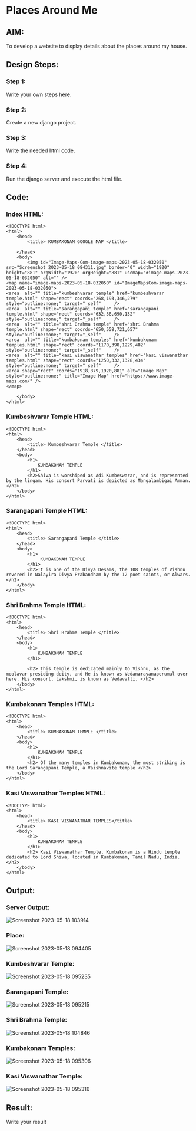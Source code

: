# Places Around Me
## AIM:
To develop a website to display details about the places around my house.

## Design Steps:

### Step 1:
Write your own steps here.
### Step 2:
Create a new django project.
### Step 3:
Write the needed html code.
### Step 4:
Run the django server and execute the html file.

## Code:
### Index HTML:
```
<!DOCTYPE html>
<html>
    <head>
        <title> KUMBAKONAM GOOGLE MAP </title>

    </head>
    <body>
        <img id="Image-Maps-Com-image-maps-2023-05-18-032050" src="Screenshot 2023-05-18 084311.jpg" border="0" width="1920" height="881" orgWidth="1920" orgHeight="881" usemap="#image-maps-2023-05-18-032050" alt="" />
<map name="image-maps-2023-05-18-032050" id="ImageMapsCom-image-maps-2023-05-18-032050">
<area  alt="" title="kumbeshvarar temple" href="kumbeshvarar temple.html" shape="rect" coords="268,193,346,279" style="outline:none;" target="_self"     />
<area  alt="" title="sarangapani temple" href="sarangapani temple.html" shape="rect" coords="632,38,690,132" style="outline:none;" target="_self"     />
<area  alt="" title="shri Brahma temple" href="shri Brahma temple.html" shape="rect" coords="650,558,721,657" style="outline:none;" target="_self"     />
<area  alt="" title="kumbakonam temples" href="kumbakonam temples.html" shape="rect" coords="1170,398,1229,482" style="outline:none;" target="_self"     />
<area  alt="" title="kasi viswanathar temples" href="kasi viswanathar temples.html" shape="rect" coords="1250,332,1328,434" style="outline:none;" target="_self"     />
<area shape="rect" coords="1918,879,1920,881" alt="Image Map" style="outline:none;" title="Image Map" href="https://www.image-maps.com/" />
</map>

    </body>
</html>
```
### Kumbeshvarar Temple HTML:
```
<!DOCTYPE html>
<html>
    <head>
        <title> Kumbeshvarar Temple </title>
    </head>
    <body>
        <h1>
            KUMBAKONAM TEMPLE
        </h1>
        <h2>Shiva is worshiped as Adi Kumbeswarar, and is represented by the lingam. His consort Parvati is depicted as Mangalambigai Amman.</h2>
    </body>
</html>
```
### Sarangapani Temple HTML:
```
<!DOCTYPE html>
<html>
    <head>
        <title> Sarangapani Temple </title>
    </head>
    <body>
        <h1>
             KUMBAKONAM TEMPLE
        </h1>
        <h2>It is one of the Divya Desams, the 108 temples of Vishnu revered in Nalayira Divya Prabandham by the 12 poet saints, or Alwars.</h2>
    </body>
</html>
```
### Shri Brahma Temple HTML:
```
<!DOCTYPE html>
<html>
    <head>
        <title> Shri Brahma Temple </title>
    </head>
    <body>
        <h1>
            KUMBAKONAM TEMPLE 
        </h1>

        <h2> This temple is dedicated mainly to Vishnu, as the moolavar presiding deity, and He is known as Vedanarayanaperumal over here. His consort, Lakshmi, is known as Vedavalli. </h2>
    </body>
</html>
```
### Kumbakonam Temples HTML:
```
<!DOCTYPE html>
<html>
    <head>
        <title> KUMBAKONAM TEMPLE </title>
    </head>
    <body>
        <h1>
            KUMBAKONAM TEMPLE
        </h1>
        <h2> Of the many temples in Kumbakonam, the most striking is the Lord Sarangapani Temple, a Vaishnavite temple </h2>
    </body>
</html>
```
### Kasi Viswanathar Temples HTML:
```
<!DOCTYPE html>
<html>
    <head>
        <title> KASI VISWANATHAR TEMPLES</title>
    </head>
    <body>
        <h1>
            KUMBAKONAM TEMPLE
        </h1>
        <h2> Kasi Viswanathar Temple, Kumbakonam is a Hindu temple dedicated to Lord Shiva, located in Kumbakonam, Tamil Nadu, India. </h2>
    </body>
</html>
```

## Output:
### Server Output:
![Screenshot 2023-05-18 103914](https://github.com/MOHAMED-FAREED-22001617/places-around-me/assets/121412904/bfa77227-170a-42f9-810f-5302562a89f5)
### Place:
![Screenshot 2023-05-18 094405](https://github.com/MOHAMED-FAREED-22001617/places-around-me/assets/121412904/1cbf784b-88a0-4227-b683-bc7f2da170c6)
### Kumbeshvarar Temple:
![Screenshot 2023-05-18 095235](https://github.com/MOHAMED-FAREED-22001617/places-around-me/assets/121412904/2ab009c7-1fba-4eaf-87ef-7709dfa5dcfa)
### Sarangapani Temple:
![Screenshot 2023-05-18 095215](https://github.com/MOHAMED-FAREED-22001617/places-around-me/assets/121412904/c208f6af-e6a7-47d3-90c8-7ab3c6775793)
### Shri Brahma Temple:
![Screenshot 2023-05-18 104846](https://github.com/MOHAMED-FAREED-22001617/places-around-me/assets/121412904/6eab02a3-de4c-4973-b192-e17a6779298d)
### Kumbakonam Temples:
![Screenshot 2023-05-18 095306](https://github.com/MOHAMED-FAREED-22001617/places-around-me/assets/121412904/3d44263e-0447-4013-81fb-0a56744520d6)

### Kasi Viswanathar Temple:
![Screenshot 2023-05-18 095316](https://github.com/MOHAMED-FAREED-22001617/places-around-me/assets/121412904/77474fdb-9229-46ae-abd7-050eeaf5c36e)

## Result:
Write your result

